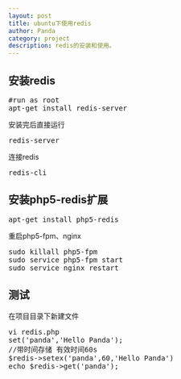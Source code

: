 ```yaml
---
layout: post
title: ubuntu下使用redis
author: Panda
category: project
description: redis的安装和使用。
---
```


## 安装redis
<pre>
#run as root
apt-get install redis-server
</pre>
安装完后直接运行
<pre>
redis-server
</pre>
连接redis
<pre>
redis-cli
</pre>

## 安装php5-redis扩展
<pre>
apt-get install php5-redis
</pre>
重启php5-fpm、nginx
<pre>
sudo killall php5-fpm
sudo service php5-fpm start
sudo service nginx restart
</pre>

## 测试
在项目目录下新建文件
<pre>
vi redis.php
<?php
header('Content-Type: text/html; charset=utf-8');
connect('127.0.0.1',6379);
//简单存储
//$redis->set('panda','Hello Panda');
//带时间存储 有效时间60s
$redis->setex('panda',60,'Hello Panda')
echo $redis->get('panda');